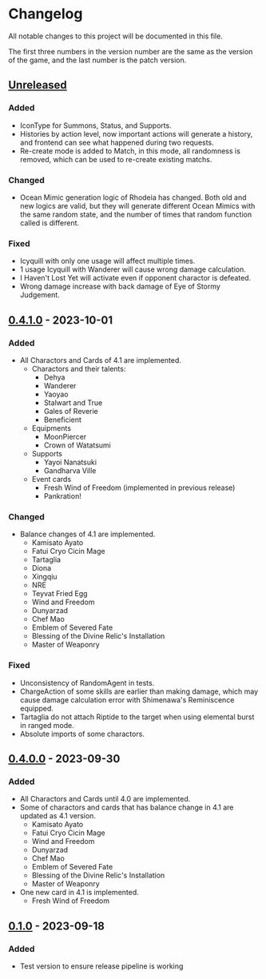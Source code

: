 # Changelog

All notable changes to this project will be documented in this file.

The first three numbers in the version number are the same as the version of 
the game, and the last number is the patch version.

## [Unreleased]

### Added
- IconType for Summons, Status, and Supports.
- Histories by action level, now important actions will generate a history,
  and frontend can see what happened during two requests.
- Re-create mode is added to Match, in this mode, all randomness is removed,
  which can be used to re-create existing matchs.

### Changed
- Ocean Mimic generation logic of Rhodeia has changed. Both old and new logics
  are valid, but they will generate different Ocean Mimics with the same random
  state, and the number of times that random function called is different. 

### Fixed
- Icyquill with only one usage will affect multiple times.
- 1 usage Icyquill with Wanderer will cause wrong damage calculation.
- I Haven't Lost Yet will activate even if opponent charactor is defeated.
- Wrong damage increase with back damage of Eye of Stormy Judgement.

## [0.4.1.0] - 2023-10-01

### Added
- All Charactors and Cards of 4.1 are implemented.
  - Charactors and their talents:
    - Dehya
    - Wanderer
    - Yaoyao
    - Stalwart and True
    - Gales of Reverie
    - Beneficient
  - Equipments
    - MoonPiercer
    - Crown of Watatsumi
  - Supports
    - Yayoi Nanatsuki
    - Gandharva Ville
  - Event cards
    - Fresh Wind of Freedom (implemented in previous release)
    - Pankration!

### Changed
- Balance changes of 4.1 are implemented.
  - Kamisato Ayato
  - Fatui Cryo Cicin Mage
  - Tartaglia
  - Diona
  - Xingqiu
  - NRE
  - Teyvat Fried Egg
  - Wind and Freedom
  - Dunyarzad
  - Chef Mao
  - Emblem of Severed Fate
  - Blessing of the Divine Relic's Installation
  - Master of Weaponry

### Fixed
- Unconsistency of RandomAgent in tests.
- ChargeAction of some skills are earlier than making damage, which may cause
  damage calculation error with Shimenawa's Reminiscence equipped.
- Tartaglia do not attach Riptide to the target when using elemental burst
  in ranged mode.
- Absolute imports of some charactors.

## [0.4.0.0] - 2023-09-30

### Added
- All Charactors and Cards until 4.0 are implemented.
- Some of charactors and cards that has balance change in 4.1 are updated 
  as 4.1 version.
  - Kamisato Ayato
  - Fatui Cryo Cicin Mage
  - Wind and Freedom
  - Dunyarzad
  - Chef Mao
  - Emblem of Severed Fate
  - Blessing of the Divine Relic's Installation
  - Master of Weaponry
- One new card in 4.1 is implemented.
  - Fresh Wind of Freedom

## [0.1.0] - 2023-09-18

### Added
- Test version to ensure release pipeline is working

[Unreleased]: https://github.com/zyr17/GITCG/compare/v0.4.1.0...HEAD
[0.4.1.0]: https://github.com/zyr17/GITCG/releases/tag/v0.4.1.0
[0.4.0.0]: https://github.com/zyr17/GITCG/releases/tag/v0.4.0.0
[0.1.0]: https://github.com/zyr17/GITCG/releases/tag/v0.1.0